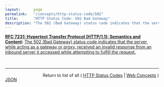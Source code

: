 ```yaml
---
layout:      page
permalink:   "/concepts/http-status-code/502"
title:       "HTTP Status Code: 502 Bad Gateway"
description: "The 502 (Bad Gateway) status code indicates that the server, while acting as a gateway or proxy, received an invalid response from an inbound server it accessed while attempting to fulfill the request."
---
```


**[RFC 7231: Hypertext Transfer Protocol (HTTP/1.1): Semantics and Content](/specs/IETF/RFC/7231 "The Hypertext Transfer Protocol (HTTP) is an application-level protocol for distributed, collaborative, hypertext information systems. This document defines the semantics of HTTP/1.1 messages as expressed by request methods, request header fields, response status codes, and response header fields, along with the payload of messages (metadata and body content) and mechanisms for content negotiation."):** [The 502 (Bad Gateway) status code indicates that the server, while acting as a gateway or proxy, received an invalid response from an inbound server it accessed while attempting to fulfill the request.](http://tools.ietf.org/html/rfc7231#section-6.6.3 "Read documentation for HTTP Status Code &#34;502&#34;")

<br/>
<hr/>

<p style="float : left"><a href="./502.json" title="JSON representing this particular Web Concept value">JSON</a></p>
<p style="text-align: right">Return to list of all ( <a href="../http-status-codes">HTTP Status Codes</a> | <a href="../">Web Concepts</a> )</p>
